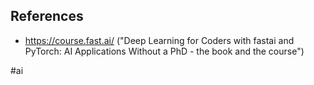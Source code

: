 ## References

- https://course.fast.ai/ ("Deep Learning for Coders with fastai and PyTorch: AI Applications Without a PhD - the book and the course")

<!-- Keywords -->
#ai
<!-- /Keywords -->

